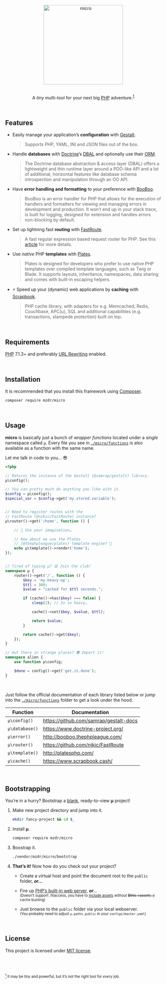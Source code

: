 <p align="center">
    <a href="https://github.com/mzdr/micro">
        <img src="https://mzdr.github.io/micro/icon.svg" width="256" alt="micro">
    </a><br><br>
</p>
<p align="center">A <em>tiny</em> multi-tool for your next big <a href="http://php.net/">PHP</a> adventure.<sup><a name="a1" href="#f1">1</a></sup></p><br>

## Features

- Easily manage your application’s **configuration** with [Gestalt].

    > Supports PHP, YAML, INI and JSON files out of the box.

- Handle **databases** with [Doctrine]’s [DBAL] and optionally use their [ORM].

    > The Doctrine database abstraction & access layer (DBAL) offers a lightweight and thin runtime layer around a PDO-like API and a lot of additional, horizontal features like database schema introspection and manipulation through an OO API.

- Have **error handling and formatting** to your preference with [BooBoo].

    > BooBoo is an error handler for PHP that allows for the execution of handlers and formatters for viewing and managing errors in development and production. It won’t end up in your stack trace, is built for logging, designed for extension and handles errors non-blocking by default.

- Set up lightning fast **routing** with [FastRoute].

    > A fast regular expression based request router for PHP. See this [article](http://nikic.github.io/2014/02/18/Fast-request-routing-using-regular-expressions.html) for more details.

- Use _native_ PHP **templates** with [Plates].

    > Plates is designed for developers who prefer to use native PHP templates over compiled template languages, such as Twig or Blade. It supports layouts, inheritance, namespaces, data sharing and comes with built-in escaping helpers.

- ⚡️ Speed up your (dynamic) web applications by **caching** with [Scrapbook].

    > PHP cache library, with adapters for e.g. Memcached, Redis, Couchbase, APC(u), SQL and additional capabilities (e.g. transactions, stampede protection) built on top.

<br>

## Requirements

[PHP] 7.1.3+ and preferably [URL Rewriting] enabled.

<br>

## Installation

It is recommended that you install this framework using [Composer].

```bash
composer require mzdr/micro
```

<br>

## Usage

**micro** is basically just a bunch of _wrapper functions_ located under a _single_ namespace called `µ`. Every file you see in [`./micro/functions`] is also available as a function with the same name.

Let me talk in code to you… 😎

```php
<?php

// Returns the instance of the Gestalt (@samrap/gestalt) library.
µ\config();

// You can pretty much do anything you like with it.
$config = µ\config();
$special_var = $config->get('my.stored.variable');


// Need to register routes with the
// FastRoute (@nikic/FastRoute) instance?
µ\router()->get('/home', function () {

    // 🌈 Use your imagination…

    // How about we use the Plates
    // (@thephpleague/plates) template engine? 🤩
    echo µ\template()->render('home');
});


// Tired of typing µ? 😫 Join the club!
namespace µ {
    router()->get('/', function () {
        $key = 'my-heavy-op';
        $ttl = 300;
        $value = "cached for $ttl seconds.";

        if (cache()->has($key) === false) {
            sleep(2); // So so heavy…

            cache()->set($key, $value, $ttl);

            return $value;
        }

        return cache()->get($key);
    });
}

// Out there in strange places? 👽 Import it!
namespace alien {
    use function µ\config;

    $done = config()->get('get.it.done');
}
```

<br>

Just follow the official documentation of each library listed below or jump into the [`./micro/functions`] folder to get a look under the hood.

| Function           | Documentation                            | 
| ------------------ | ---------------------------------------- | 
| `µ\config()`       | https://github.com/samrap/gestalt-docs   |
| `µ\database()`     | https://www.doctrine-project.org/        |
| `µ\error()`        | http://booboo.thephpleague.com/          |
| `µ\router()`       | https://github.com/nikic/FastRoute       |
| `µ\template()`     | http://platesphp.com/                    |
| `µ\cache()`        | https://www.scrapbook.cash/              |

<br>

## Bootstrapping

You’re in a hurry? Bootstrap a [blank], ready-to-view **µ** project!

1. Make new project directory and jump into it.

    ```bash
    mkdir fancy-project && cd $_
    ```

2. Install **µ**.

    ```bash
    composer require mzdr/micro
    ```

3. Boostrap it.

    ```bash
    ./vendor/mzdr/micro/bootstrap
    ```

4. **That’s it!** Now how do you check out your project?

    - Create a virtual host and point the document root to the `public` folder, _**or…**_

    - Fire up [PHP’s built-in web server], _**or**…_  
    <sup>(Doesn’t support .htaccess, you have to [include assets](https://github.com/mzdr/micro/blob/master/boilerplates/blank/views/_layouts/default.php#L8) _without_ <strike>$this->asset(…)</strike> cache busting)</sup>

    - Just browse to the `public` folder via your local webserver.  
    <sup>(You probably need to adjust `µ.paths.public` in your `configs/master.yaml`)</sup>


<br>

## License

This project is licensed under [MIT license].

<br>
<br>
<br>

<sup>
    <a href="#a1" name="f1"><sup>1</sup></a> It may be tiny and powerful, but it’s <em>not</em> the right tool for <em>every</em> job.<br>
</sup>

[Gestalt]: https://github.com/samrap/gestalt
[Doctrine]: https://www.doctrine-project.org/
[DBAL]: https://www.doctrine-project.org/projects/dbal.html
[ORM]: https://www.doctrine-project.org/projects/orm.html
[BooBoo]: https://github.com/thephpleague/booboo
[FastRoute]: https://github.com/nikic/FastRoute
[Plates]: https://github.com/thephpleague/plates
[Scrapbook]: https://github.com/matthiasmullie/scrapbook#keyvaluestore
[PHP]: http://php.net
[PHP’s built-in web server]: https://secure.php.net/manual/en/features.commandline.webserver.php
[Composer]: https://getcomposer.org/doc/00-intro.md
[URL Rewriting]: https://github.com/mzdr/micro/wiki/URL-Rewriting
[MIT license]: ./LICENSE
[`./micro/functions`]: ./micro/functions
[blank]: ./boilerplates/blank
